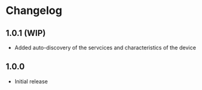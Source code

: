 # Changelog

## 1.0.1 (WIP)

- Added auto-discovery of the servcices and characteristics of the device

## 1.0.0

- Initial release
